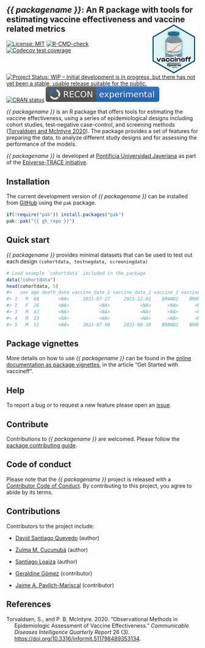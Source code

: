 
## *{{ packagename }}*: An R package with tools for estimating vaccine effectiveness and vaccine related metrics <img src="man/figures/vaccineff.png" align="right" width="130"/>

<!-- badges: start -->

[![License:
MIT](https://img.shields.io/badge/License-MIT-yellow.svg)](https://opensource.org/license/mit/)
[![R-CMD-check](https://github.com/%7B%7B%20gh_repo%20%7D%7D/actions/workflows/R-CMD-check.yaml/badge.svg)](https://github.com/%7B%7B%20gh_repo%20%7D%7D/actions/workflows/R-CMD-check.yaml)
[![Codecov test
coverage](https://codecov.io/gh/%7B%7B%20gh_repo%20%7D%7D/branch/main/graph/badge.svg)](https://app.codecov.io/gh/%7B%7B%20gh_repo%20%7D%7D?branch=main)
[![Project Status: WIP – Initial development is in progress, but there
has not yet been a stable, usable release suitable for the
public.](https://www.repostatus.org/badges/latest/wip.svg)](https://www.repostatus.org/#wip)
[![CRAN
status](https://www.r-pkg.org/badges/version/%7B%7B%20packagename%20%7D%7D)](https://CRAN.R-project.org/package=%7B%7B%20packagename%20%7D%7D)
[![lifecycle-experimental](https://raw.githubusercontent.com/reconverse/reconverse.github.io/master/images/badge-experimental.svg)](https://www.reconverse.org/lifecycle.html#concept)

<!-- badges: end -->

*{{ packagename }}* is an R package that offers tools for estimating the
vaccine effectiveness, using a series of epidemiological designs
including cohort studies, test-negative case-control, and screening
methods ([Torvaldsen and McIntyre 2020](#ref-torvaldsen2020)). The
package provides a set of features for preparing the data, to analyze
different study designs and for assessing the performance of the models.

*{{ packagename }}* is developed at [Pontificia Universidad
Javeriana](https://www.javeriana.edu.co/inicio) as part of the
[Epiverse-TRACE initiative](https://data.org/initiatives/epiverse/).

## Installation

The current development version of *{{ packagename }}* can be installed
from [GitHub](https://github.com/) using the `pak` package.

``` r
if(!require("pak")) install.packages("pak")
pak::pak("{{ gh_repo }}")
```

## Quick start

*{{ packagename }}* provides minimal datasets that can be used to test
out each design `(cohortdata, testnegdata, screeningdata)`

``` r
# Load example `cohortdata` included in the package
data("cohortdata")
head(cohortdata, 5)
#>   sex age death_date vaccine_date_1 vaccine_date_2 vaccine_1 vaccine_2
#> 1   M  68       <NA>     2021-07-27     2021-12-01    BRAND2    BRAND2
#> 2   F  26       <NA>           <NA>           <NA>      <NA>      <NA>
#> 3   M  42       <NA>           <NA>           <NA>      <NA>      <NA>
#> 4   M  23       <NA>           <NA>           <NA>      <NA>      <NA>
#> 5   M  51       <NA>     2021-07-09     2021-08-10    BRAND2    BRAND2
```

## Package vignettes

More details on how to use *{{ packagename }}* can be found in the
[online documentation as package
vignettes](https://epiverse-trace.github.io/%7B%7B%20packagename%20%7D%7D/),
in the article “Get Started with vaccineff”.

## Help

To report a bug or to request a new feature please open an
[issue](https://github.com/%7B%7B%20gh_repo%20%7D%7D/issues/new/choose).

## Contribute

Contributions to *{{ packagename }}* are welcomed. Please follow the
[package contributing
guide](https://github.com/%7B%7B%20gh_repo%20%7D%7D/blob/main/.github/CONTRIBUTING.md).

## Code of conduct

Please note that the *{{ packagename }}* project is released with a
[Contributor Code of
Conduct](https://github.com/epiverse-trace/.github/blob/main/CODE_OF_CONDUCT.md).
By contributing to this project, you agree to abide by its terms.

## Contributions

Contributors to the project include:

-   [David Santiago Quevedo](https://github.com/davidsantiagoquevedo)
    (author)

-   [Zulma M. Cucunubá](https://github.com/zmcucunuba) (author)

-   [Santiago Loaiza](https://github.com/santilo9513) (author)

-   [Geraldine Gómez](https://github.com/GeraldineGomez) (contributor)

-   [Jaime A. Pavlich-Mariscal](https://github.com/jpavlich)
    (contributor)

## References

<div id="refs" class="references csl-bib-body hanging-indent">

<div id="ref-torvaldsen2020" class="csl-entry">

Torvaldsen, S., and P. B. McIntyre. 2020. “Observational Methods in
Epidemiologic Assessment of Vaccine Effectiveness.” *Communicable
Diseases Intelligence Quarterly Report* 26 (3).
<https://doi.org/10.3316/informit.511798489353134>.

</div>

</div>
